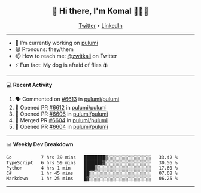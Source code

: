 <h2 align="center"> 👋 Hi there, I'm Komal 🧑🏾‍💻 </h2>
<p align="center">
    <a href="https://twitter.com/zwitkali">Twitter</a> •
    <a href="https://www.linkedin.com/in/komal-ali/">LinkedIn</a>
</p>

--------

- 🔭 I’m currently working on [pulumi](https://github.com/pulumi/pulumi)
- 😄 Pronouns: they/them
- 📫 How to reach me: [@zwitkali](https://twitter.com/zwitkali) on Twitter
- ⚡ Fun fact: My dog is afraid of flies 🪰

--------
💻 **Recent Activity**

<!--START_SECTION:activity-->
1. 🗣 Commented on [#6613](https://github.com/pulumi/pulumi/issues/6613) in [pulumi/pulumi](https://github.com/pulumi/pulumi)
2. 💪 Opened PR [#6612](https://github.com/pulumi/pulumi/pull/6612) in [pulumi/pulumi](https://github.com/pulumi/pulumi)
3. 💪 Opened PR [#6606](https://github.com/pulumi/pulumi/pull/6606) in [pulumi/pulumi](https://github.com/pulumi/pulumi)
4. 🎉 Merged PR [#6604](https://github.com/pulumi/pulumi/pull/6604) in [pulumi/pulumi](https://github.com/pulumi/pulumi)
5. 💪 Opened PR [#6604](https://github.com/pulumi/pulumi/pull/6604) in [pulumi/pulumi](https://github.com/pulumi/pulumi)
<!--END_SECTION:activity-->

--------

📊 **Weekly Dev Breakdown**
<!--START_SECTION:waka-->
```text
Go           7 hrs 39 mins   ████████▒░░░░░░░░░░░░░░░░   33.42 % 
TypeScript   6 hrs 59 mins   ███████▓░░░░░░░░░░░░░░░░░   30.56 % 
Python       4 hrs 1 min     ████▒░░░░░░░░░░░░░░░░░░░░   17.60 % 
C#           1 hr 45 mins    ██░░░░░░░░░░░░░░░░░░░░░░░   07.68 % 
Markdown     1 hr 25 mins    █▓░░░░░░░░░░░░░░░░░░░░░░░   06.25 % 
```
<!--END_SECTION:waka-->

--------